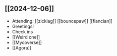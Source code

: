 ## [[2024-12-06]]
- Attending: [[zicklag]] [[bouncepaw]] [[flancian]] 
- Greetings!
- Check ins
- [[Weird one]]
- [[Mycoverse]]
- [[Agora]]